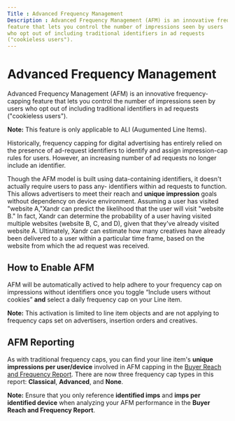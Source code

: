 ```yaml
---
Title : Advanced Frequency Management
Description : Advanced Frequency Management (AFM) is an innovative frequency-capping
feature that lets you control the number of impressions seen by users
who opt out of including traditional identifiers in ad requests
("cookieless users").
---
```



# Advanced Frequency Management



Advanced Frequency Management (AFM) is an innovative frequency-capping
feature that lets you control the number of impressions seen by users
who opt out of including traditional identifiers in ad requests
("cookieless users").


<b>Note:</b> This feature is only applicable
to ALI (Augumented Line Items).



Historically, frequency capping for digital advertising has entirely
relied on the presence of ad-request identifiers to identify and assign
impression-cap rules for users. However, an increasing number of ad
requests no longer include an identifier.



Though the AFM model is built using data-containing identifiers, it
doesn't actually require users to pass any- identifiers within ad
requests to function. This allows advertisers to meet their reach and
**unique impression** goals without dependency on device environment.
Assuming a user has visited "website A,"Xandr
can predict the likelihood that the user will visit "website B." In
fact, Xandr can determine the probability of a
user having visited multiple websites (website B, C, and D), given that
they've already visited website A. Ultimately,
Xandr can estimate how many creatives have
already been delivered to a user within a particular time frame, based
on the website from which the ad request was received.

<div id="advanced-frequency-management__section_rd1_s5w_f5b"
>

## How to Enable AFM


AFM will be automatically actived to help adhere to your frequency cap
on impressions without identifiers once you toggle “Include users
without cookies” **and** select a daily frequency cap on your Line item.



<b>Note:</b> This activation is limited to
line item objects and are not applying to frequency caps set on
advertisers, insertion orders and creatives.



## AFM Reporting



As with traditional frequency caps, you can find your line item's
**unique impressions per user/device** involved in AFM capping in the
<a href="buyer-reach-and-frequency-report.md" class="xref">Buyer Reach
and Frequency Report</a>. There are now three frequency cap types in
this report: **Classical**, **Advanced**, and **None**.


<b>Note:</b> Ensure that you only reference
**identified imps** and **imps per identified device** when analyzing
your AFM performance in the **Buyer Reach and Frequency Report**.










